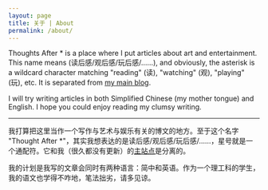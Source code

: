 ```yaml
---
layout: page
title: 关于 | About
permalink: /about/
---
```


Thoughts After * is a place where I put articles about art and entertainment. This name means (读后感/观后感/玩后感/……), and obviously, the asterisk is a wildcard character matching "reading" (读), "watching" (观), "playing" (玩), etc. It is separated from [my main blog](https://taoky.github.io).

I will try writing articles in both Simplified Chinese (my mother tongue) and English. I hope you could enjoy reading my clumsy writing.

---

我打算把这里当作一个写作与艺术与娱乐有关的博文的地方。至于这个名字 "Thought After \*"，其实我想表达的是读后感/观后感/玩后感/……，星号就是一个通配符。它和我（很久都没有更新）的[主站点](https://taoky.github.io)是分离的。

我的计划是我写的文章会同时有两种语言：简中和英语。作为一个理工科的学生，我的语文也学得不咋地，笔法拙劣，请多见谅。